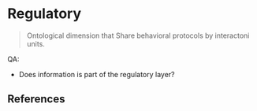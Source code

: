 # Regulatory

> Ontological dimension that Share behavioral protocols by interactoni units.

QA:

- Does information is part of the regulatory layer?

## References

<!-- - [Locus -Instrumentorum/External Observer]( ../../Locus-Instrumentorum/Observer.md) -->
